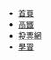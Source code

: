 * [首頁](README.md)
* [高鐵](高鐵/高鐵AI_API目錄.md "高鐵專案API目錄") 
* [投票網](投票網/投票網_API目錄.md "高鐵專案API目錄") 
* [學習](學習/k8s查修.md "學習") 